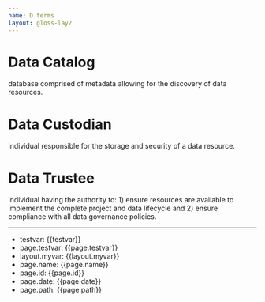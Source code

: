 ```yaml
---
name: D terms
layout: gloss-lay2
---
```

# Data Catalog
database comprised of metadata allowing for the discovery of data resources.

# Data Custodian
individual responsible for the storage and security of a data resource.

# Data Trustee
individual having the authority to: 1) ensure resources are available to implement the complete project and data lifecycle and 2) ensure compliance with all data governance policies.

---
  - testvar: {{testvar}}
  - page.testvar: {{page.testvar}}
  - layout.myvar: {{layout.myvar}}
  - page.name: {{page.name}}
  - page.id: {{page.id}}
  - page.date: {{page.date}}
  - page.path: {{page.path}}
